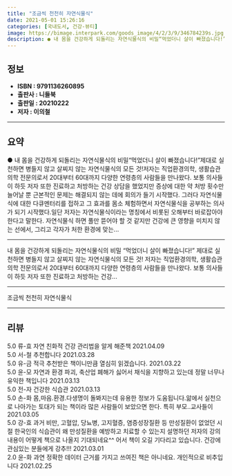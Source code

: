 ```yaml
---
title: "조금씩 천천히 자연식물식"
date: 2021-05-01 15:26:16
categories: [국내도서, 건강-뷰티]
image: https://bimage.interpark.com/goods_image/4/2/3/9/346784239s.jpg
description: ● 내 몸을 건강하게 되돌리는 자연식물식의 비밀“먹었더니 살이 빠졌습니다!”제대로 실천하면 병들지 않고 살찌지 않는 자연식물식의 모든 것!저자는 직업환경의학, 생활습관의학 전문의로서 20대부터 60대까지 다양한 연령층의 사람들을 만나왔다. 보통 의사들이 하듯 저자 또한 진료하고 처방하
---
```


## **정보**

- **ISBN : 9791136260895**
- **출판사 : 니들북**
- **출판일 : 20210222**
- **저자 : 이의철**

------



## **요약**

●  내 몸을 건강하게 되돌리는 자연식물식의 비밀“먹었더니 살이 빠졌습니다!”제대로 실천하면 병들지 않고 살찌지 않는 자연식물식의 모든 것!저자는 직업환경의학, 생활습관의학 전문의로서 20대부터 60대까지 다양한 연령층의 사람들을 만나왔다. 보통 의사들이 하듯 저자 또한 진료하고 처방하는 건강 상담을 했었지만 증상에 대한 약 처방 횟수만 늘어날 뿐 근본적인 문제는 해결되지 않는 데에 회의가 들기 시작했다. 그러다 자연식물식에 대한 다큐멘터리를 접하고 그 효과를 몸소 체험하면서 자연식물식을 공부하는 의사가 되기 시작했다.일단 저자는 자연식물식이라는 명칭에서 비롯된 오해부터 바로잡아야 한다고 말한다. 자연식물식 하면 풀만 뜯어야 할 것 같지만 건강에 큰 영향을 미치지 않는 선에서, 그리고 각자가 처한 환경에 맞는...

------

내 몸을 건강하게 되돌리는 자연식물식의 비밀
“먹었더니 살이 빠졌습니다!”
제대로 실천하면 병들지 않고 살찌지 않는 자연식물식의 모든 것!
저자는 직업환경의학, 생활습관의학 전문의로서 20대부터 60대까지 다양한 연령층의 사람들을 만나왔다. 보통 의사들이 하듯 저자 또한 진료하고 처방하는 건강... 

------


조금씩 천천히 자연식물식 

------


## **리뷰** 

5.0 류-효 자연  친화적 건강 관리법을 알게 해준책 2021.04.09 <br/>5.0 서-철 추천합니다 2021.03.28 <br/>5.0 유-금 적극 추천받은 책이니만큼 열심히 읽겠습니다.  2021.03.22 <br/>5.0 윤-모 자연과 환경 파괴, 축산업 폐해가 싫어서 채식을 지향하고 있는데 정말 너무나 유익한 책입니다 2021.03.13 <br/>5.0 전-자 건강한 식습관 2021.03.13 <br/>5.0 손-화 몸,마음.환경.다생명이 돌봐지는데 유용한 정보가 도움됩니다.앎에서 실천으로 나아가는 토대가 되는 책이라 많은 사람들이 보았으면 한다. 특히 부모..교사들이 2021.03.05 <br/>5.0 강-효 과거 비만, 고혈압, 당뇨병, 고지혈증, 염증성장질환 등 만성질환이 없었던 시절 한국인의 식습관이 왜 만성질환을 예방하고 치료할 수 있는지 설명하던 저자의 강의 내용이 어떻게 책으로 나올지 기대되네요^^ 어서 책이 오길 기다리고 있습니다. 건강에 관심있는 분들에게 강추!!! 2021.03.01 <br/>2.0 윤-화 과연 정확한 데이터 근거를 가지고 쓰여진 책은 아니네요. 개인적으로 비추입니다 2021.02.25 <br/>